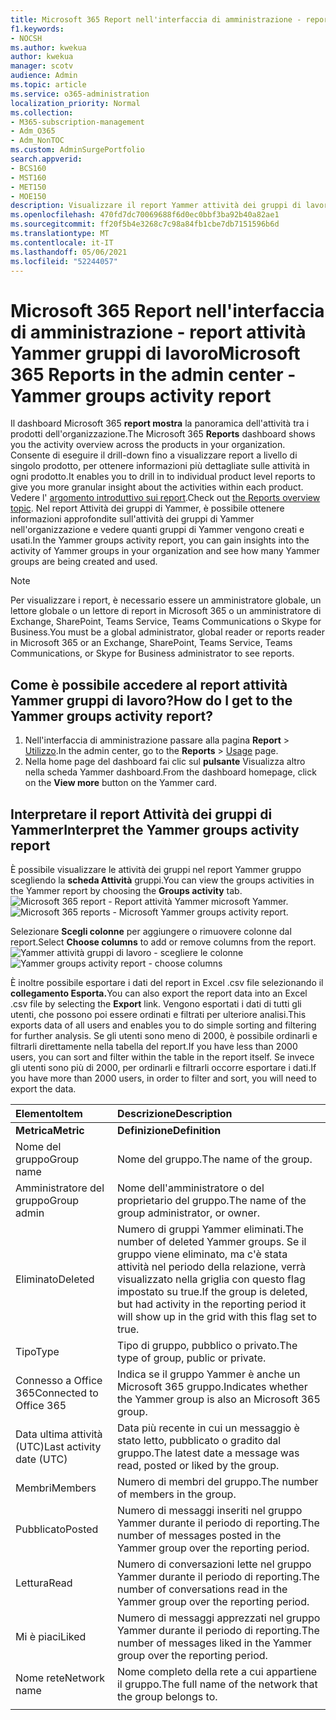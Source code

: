 ```yaml
---
title: Microsoft 365 Report nell'interfaccia di amministrazione - report attività Yammer gruppi di lavoro
f1.keywords:
- NOCSH
ms.author: kwekua
author: kwekua
manager: scotv
audience: Admin
ms.topic: article
ms.service: o365-administration
localization_priority: Normal
ms.collection:
- M365-subscription-management
- Adm_O365
- Adm_NonTOC
ms.custom: AdminSurgePortfolio
search.appverid:
- BCS160
- MST160
- MET150
- MOE150
description: Visualizzare il report Yammer attività dei gruppi di lavoro per conoscere il numero di gruppi di Yammer creati e utilizzati nell'organizzazione e le relative attività.
ms.openlocfilehash: 470fd7dc70069688f6d0ec0bbf3ba92b40a82ae1
ms.sourcegitcommit: ff20f5b4e3268c7c98a84fb1cbe7db7151596b6d
ms.translationtype: MT
ms.contentlocale: it-IT
ms.lasthandoff: 05/06/2021
ms.locfileid: "52244057"
---
```

# <a name="microsoft-365-reports-in-the-admin-center---yammer-groups-activity-report"></a><span data-ttu-id="6849c-103">Microsoft 365 Report nell'interfaccia di amministrazione - report attività Yammer gruppi di lavoro</span><span class="sxs-lookup"><span data-stu-id="6849c-103">Microsoft 365 Reports in the admin center - Yammer groups activity report</span></span>

<span data-ttu-id="6849c-104">Il dashboard Microsoft 365 **report mostra** la panoramica dell'attività tra i prodotti dell'organizzazione.</span><span class="sxs-lookup"><span data-stu-id="6849c-104">The Microsoft 365 **Reports** dashboard shows you the activity overview across the products in your organization.</span></span> <span data-ttu-id="6849c-105">Consente di eseguire il drill-down fino a visualizzare report a livello di singolo prodotto, per ottenere informazioni più dettagliate sulle attività in ogni prodotto.</span><span class="sxs-lookup"><span data-stu-id="6849c-105">It enables you to drill in to individual product level reports to give you more granular insight about the activities within each product.</span></span> <span data-ttu-id="6849c-106">Vedere l' [argomento introduttivo sui report](activity-reports.md).</span><span class="sxs-lookup"><span data-stu-id="6849c-106">Check out [the Reports overview topic](activity-reports.md).</span></span> <span data-ttu-id="6849c-107">Nel report Attività dei gruppi di Yammer, è possibile ottenere informazioni approfondite sull'attività dei gruppi di Yammer nell'organizzazione e vedere quanti gruppi di Yammer vengono creati e usati.</span><span class="sxs-lookup"><span data-stu-id="6849c-107">In the Yammer groups activity report, you can gain insights into the activity of Yammer groups in your organization and see how many Yammer groups are being created and used.</span></span>
  
> [!NOTE]
> <span data-ttu-id="6849c-108">Per visualizzare i report, è necessario essere un amministratore globale, un lettore globale o un lettore di report in Microsoft 365 o un amministratore di Exchange, SharePoint, Teams Service, Teams Communications o Skype for Business.</span><span class="sxs-lookup"><span data-stu-id="6849c-108">You must be a global administrator, global reader or reports reader in Microsoft 365 or an Exchange, SharePoint, Teams Service, Teams Communications, or Skype for Business administrator to see reports.</span></span>  
 
## <a name="how-do-i-get-to-the-yammer-groups-activity-report"></a><span data-ttu-id="6849c-109">Come è possibile accedere al report attività Yammer gruppi di lavoro?</span><span class="sxs-lookup"><span data-stu-id="6849c-109">How do I get to the Yammer groups activity report?</span></span>

1. <span data-ttu-id="6849c-110">Nell'interfaccia di amministrazione passare alla pagina **Report** \> <a href="https://go.microsoft.com/fwlink/p/?linkid=2074756" target="_blank">Utilizzo</a>.</span><span class="sxs-lookup"><span data-stu-id="6849c-110">In the admin center, go to the **Reports** \> <a href="https://go.microsoft.com/fwlink/p/?linkid=2074756" target="_blank">Usage</a> page.</span></span> 
2. <span data-ttu-id="6849c-111">Nella home page del dashboard fai clic sul **pulsante** Visualizza altro nella scheda Yammer dashboard.</span><span class="sxs-lookup"><span data-stu-id="6849c-111">From the dashboard homepage, click on the **View more** button on the Yammer card.</span></span>

  
## <a name="interpret-the-yammer-groups-activity-report"></a><span data-ttu-id="6849c-112">Interpretare il report Attività dei gruppi di Yammer</span><span class="sxs-lookup"><span data-stu-id="6849c-112">Interpret the Yammer groups activity report</span></span>

<span data-ttu-id="6849c-113">È possibile visualizzare le attività dei gruppi nel report Yammer gruppo scegliendo la **scheda Attività** gruppi.</span><span class="sxs-lookup"><span data-stu-id="6849c-113">You can view the groups activities in the Yammer report by choosing the **Groups activity** tab.</span></span><br/><span data-ttu-id="6849c-114">![Microsoft 365 report - Report attività Yammer microsoft Yammer.](../../media/3afdafe5-9269-402e-8264-c7695ceb227d.png)</span><span class="sxs-lookup"><span data-stu-id="6849c-114">![Microsoft 365 reports - Microsoft Yammer groups activity report.](../../media/3afdafe5-9269-402e-8264-c7695ceb227d.png)</span></span>

<span data-ttu-id="6849c-115">Selezionare **Scegli colonne** per aggiungere o rimuovere colonne dal report.</span><span class="sxs-lookup"><span data-stu-id="6849c-115">Select **Choose columns** to add or remove columns from the report.</span></span>  <br/> <span data-ttu-id="6849c-116">![Yammer attività gruppi di lavoro - scegliere le colonne](../../media/54744932-34fe-48c3-9779-1d10c3f05be1.png)</span><span class="sxs-lookup"><span data-stu-id="6849c-116">![Yammer groups activity report - choose columns](../../media/54744932-34fe-48c3-9779-1d10c3f05be1.png)</span></span>

<span data-ttu-id="6849c-117">È inoltre possibile esportare i dati del report in Excel .csv file selezionando il **collegamento Esporta.**</span><span class="sxs-lookup"><span data-stu-id="6849c-117">You can also export the report data into an Excel .csv file by selecting the **Export** link.</span></span> <span data-ttu-id="6849c-118">Vengono esportati i dati di tutti gli utenti, che possono poi essere ordinati e filtrati per ulteriore analisi.</span><span class="sxs-lookup"><span data-stu-id="6849c-118">This exports data of all users and enables you to do simple sorting and filtering for further analysis.</span></span> <span data-ttu-id="6849c-119">Se gli utenti sono meno di 2000, è possibile ordinarli e filtrarli direttamente nella tabella del report.</span><span class="sxs-lookup"><span data-stu-id="6849c-119">If you have less than 2000 users, you can sort and filter within the table in the report itself.</span></span> <span data-ttu-id="6849c-120">Se invece gli utenti sono più di 2000, per ordinarli e filtrarli occorre esportare i dati.</span><span class="sxs-lookup"><span data-stu-id="6849c-120">If you have more than 2000 users, in order to filter and sort, you will need to export the data.</span></span> 
  
|<span data-ttu-id="6849c-121">Elemento</span><span class="sxs-lookup"><span data-stu-id="6849c-121">Item</span></span>|<span data-ttu-id="6849c-122">Descrizione</span><span class="sxs-lookup"><span data-stu-id="6849c-122">Description</span></span>|
|:-----|:-----|
|<span data-ttu-id="6849c-123">**Metrica**</span><span class="sxs-lookup"><span data-stu-id="6849c-123">**Metric**</span></span>|<span data-ttu-id="6849c-124">**Definizione**</span><span class="sxs-lookup"><span data-stu-id="6849c-124">**Definition**</span></span>|
|<span data-ttu-id="6849c-125">Nome del gruppo</span><span class="sxs-lookup"><span data-stu-id="6849c-125">Group name</span></span>  <br/> |<span data-ttu-id="6849c-126">Nome del gruppo.</span><span class="sxs-lookup"><span data-stu-id="6849c-126">The name of the group.</span></span> <br/> |
|<span data-ttu-id="6849c-127">Amministratore del gruppo</span><span class="sxs-lookup"><span data-stu-id="6849c-127">Group admin</span></span>  <br/> |<span data-ttu-id="6849c-128">Nome dell'amministratore o del proprietario del gruppo.</span><span class="sxs-lookup"><span data-stu-id="6849c-128">The name of the group administrator, or owner.</span></span>  <br/> |
|<span data-ttu-id="6849c-129">Eliminato</span><span class="sxs-lookup"><span data-stu-id="6849c-129">Deleted</span></span>  <br/> |<span data-ttu-id="6849c-130">Numero di gruppi Yammer eliminati.</span><span class="sxs-lookup"><span data-stu-id="6849c-130">The number of deleted Yammer groups.</span></span> <span data-ttu-id="6849c-131">Se il gruppo viene eliminato, ma c'è stata attività nel periodo della relazione, verrà visualizzato nella griglia con questo flag impostato su true.</span><span class="sxs-lookup"><span data-stu-id="6849c-131">If the group is deleted, but had activity in the reporting period it will show up in the grid with this flag set to true.</span></span>  <br/> |
|<span data-ttu-id="6849c-132">Tipo</span><span class="sxs-lookup"><span data-stu-id="6849c-132">Type</span></span>  <br/> |<span data-ttu-id="6849c-133">Tipo di gruppo, pubblico o privato.</span><span class="sxs-lookup"><span data-stu-id="6849c-133">The type of group, public or private.</span></span> <br/> |
|<span data-ttu-id="6849c-134">Connesso a Office 365</span><span class="sxs-lookup"><span data-stu-id="6849c-134">Connected to Office 365</span></span>  <br/> |<span data-ttu-id="6849c-135">Indica se il gruppo Yammer è anche un Microsoft 365 gruppo.</span><span class="sxs-lookup"><span data-stu-id="6849c-135">Indicates whether the Yammer group is also an Microsoft 365 group.</span></span> <br/> |
|<span data-ttu-id="6849c-136">Data ultima attività (UTC)</span><span class="sxs-lookup"><span data-stu-id="6849c-136">Last activity date (UTC)</span></span>  <br/> | <span data-ttu-id="6849c-137">Data più recente in cui un messaggio è stato letto, pubblicato o gradito dal gruppo.</span><span class="sxs-lookup"><span data-stu-id="6849c-137">The latest date a message was read, posted or liked by the group.</span></span>  <br/> |
|<span data-ttu-id="6849c-138">Membri</span><span class="sxs-lookup"><span data-stu-id="6849c-138">Members</span></span>  <br/> | <span data-ttu-id="6849c-139">Numero di membri del gruppo.</span><span class="sxs-lookup"><span data-stu-id="6849c-139">The number of members in the group.</span></span>  <br/> |
|<span data-ttu-id="6849c-140">Pubblicato</span><span class="sxs-lookup"><span data-stu-id="6849c-140">Posted</span></span>  <br/> |<span data-ttu-id="6849c-141">Numero di messaggi inseriti nel gruppo Yammer durante il periodo di reporting.</span><span class="sxs-lookup"><span data-stu-id="6849c-141">The number of messages posted in the Yammer group over the reporting period.</span></span> <br/>|
|<span data-ttu-id="6849c-142">Lettura</span><span class="sxs-lookup"><span data-stu-id="6849c-142">Read</span></span>  <br/> |<span data-ttu-id="6849c-143">Numero di conversazioni lette nel gruppo Yammer durante il periodo di reporting.</span><span class="sxs-lookup"><span data-stu-id="6849c-143">The number of conversations read in the Yammer group over the reporting period.</span></span>  <br/> |
|<span data-ttu-id="6849c-144">Mi è piaci</span><span class="sxs-lookup"><span data-stu-id="6849c-144">Liked</span></span>  <br/> |<span data-ttu-id="6849c-145">Numero di messaggi apprezzati nel gruppo Yammer durante il periodo di reporting.</span><span class="sxs-lookup"><span data-stu-id="6849c-145">The number of messages liked in the Yammer group over the reporting period.</span></span> <br/>|
|<span data-ttu-id="6849c-146">Nome rete</span><span class="sxs-lookup"><span data-stu-id="6849c-146">Network name</span></span>  <br/> |<span data-ttu-id="6849c-147">Nome completo della rete a cui appartiene il gruppo.</span><span class="sxs-lookup"><span data-stu-id="6849c-147">The full name of the network that the group belongs to.</span></span> |
|||
